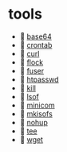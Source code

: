 # tools

* 📄 [base64](siyuan://blocks/20231110105237-7ng3g33)
* 📄 [crontab](siyuan://blocks/20231110105237-j6s89rn)
* 📄 [curl](siyuan://blocks/20231110105237-iutu4j7)
* 📄 [flock](siyuan://blocks/20240402201243-fqy8c6q)
* 📄 [fuser](siyuan://blocks/20231110105237-c4ufcct)
* 📄 [htpasswd](siyuan://blocks/20231110105237-4dcxe21)
* 📄 [kill](siyuan://blocks/20231110155733-t0f9u69)
* 📄 [lsof](siyuan://blocks/20231110105237-4r3sfie)
* 📄 [minicom](siyuan://blocks/20231222133047-w0fkiok)
* 📄 [mkisofs](siyuan://blocks/20231121220044-gmhlmvl)
* 📄 [nohup](siyuan://blocks/20231110105237-87bhtql)
* 📄 [tee](siyuan://blocks/20240403214703-a4c2mvd)
* 📄 [wget](siyuan://blocks/20240321201359-e3qz2ba)

‍

‍
